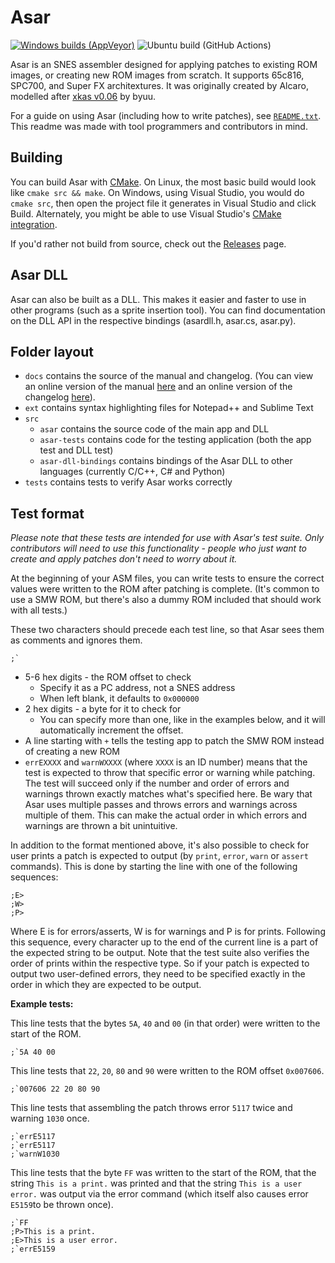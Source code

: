 # Asar
[![Windows builds (AppVeyor)](https://ci.appveyor.com/api/projects/status/github/RPGHacker/asar?svg=true)](https://ci.appveyor.com/project/RPGHacker/asar) ![Ubuntu build (GitHub Actions)](https://github.com/RPGHacker/asar/actions/workflows/cmake.yml/badge.svg)

Asar is an SNES assembler designed for applying patches to existing ROM images, or creating new ROM images from scratch. It supports 65c816, SPC700, and Super FX architextures. It was originally created by Alcaro, modelled after [xkas v0.06](https://www.romhacking.net/utilities/269/) by byuu.

For a guide on using Asar (including how to write patches), see [`README.txt`](https://github.com/RPGHacker/asar/blob/master/README.txt). This readme was made with tool programmers and contributors in mind.

## Building
You can build Asar with [CMake](https://cmake.org). On Linux, the most basic build would look like `cmake src && make`. On Windows, using Visual Studio, you would do `cmake src`, then open the project file it generates in Visual Studio and click Build. Alternately, you might be able to use Visual Studio's [CMake integration](https://docs.microsoft.com/en-us/cpp/build/cmake-projects-in-visual-studio).

If you'd rather not build from source, check out the [Releases](https://github.com/RPGHacker/asar/releases) page.

## Asar DLL
Asar can also be built as a DLL. This makes it easier and faster to use in other programs (such as a sprite insertion tool). You can find documentation on the DLL API in the respective bindings (asardll.h, asar.cs, asar.py).

## Folder layout
* `docs` contains the source of the manual and changelog.
  (You can view an online version of the manual [here](https://rpghacker.github.io/asar/manual/) and an online version of the changelog [here](https://rpghacker.github.io/asar/changelog/)).
* `ext` contains syntax highlighting files for Notepad++ and Sublime Text
* `src`
  * `asar` contains the source code of the main app and DLL
  * `asar-tests` contains code for the testing application (both the app test and DLL test)
  * `asar-dll-bindings` contains bindings of the Asar DLL to other languages (currently C/C++, C# and Python)
* `tests` contains tests to verify Asar works correctly

## Test format
*Please note that these tests are intended for use with Asar's test suite. Only contributors will need to use this functionality - people who just want to create and apply patches don't need to worry about it.*

At the beginning of your ASM files, you can write tests to ensure the correct values were written to the ROM after patching is complete. (It's common to use a SMW ROM, but there's also a dummy ROM included that should work with all tests.)

These two characters should precede each test line, so that Asar sees them as comments and ignores them.
```
;`
```

* 5-6 hex digits - the ROM offset to check 
  * Specify it as a PC address, not a SNES address
  * When left blank, it defaults to `0x000000`
* 2 hex digits - a byte for it to check for 
  * You can specify more than one, like in the examples below, and it will automatically increment the offset.
* A line starting with `+` tells the testing app to patch the SMW ROM instead of creating a new ROM
* `errEXXXX` and `warnWXXXX` (where `XXXX` is an ID number) means that the test is expected to throw that specific error or warning while patching. The test will succeed only if the number and order of errors and warnings thrown exactly matches what's specified here. Be wary that Asar uses multiple passes and throws errors and warnings across multiple of them. This can make the actual order in which errors and warnings are thrown a bit unintuitive.

In addition to the format mentioned above, it's also possible to check for user prints a patch is expected to output (by `print`, `error`, `warn` or `assert` commands). This is done by starting the line with one of the following sequences:
```
;E>
;W>
;P>
```
Where E is for errors/asserts, W is for warnings and P is for prints. Following this sequence, every character up to the end of the current line is a part of the expected string to be output. Note that the test suite also verifies the order of prints within the respective type. So if your patch is expected to output two user-defined errors, they need to be specified exactly in the order in which they are expected to be output.

**Example tests:**

This line tests that the bytes `5A`, `40` and `00` (in that order) were written to the start of the ROM.
```
;`5A 40 00
```

This line tests that `22`, `20`, `80` and `90` were written to the ROM offset `0x007606`.
```
;`007606 22 20 80 90
```

This line tests that assembling the patch throws error `5117` twice and warning `1030` once.
```
;`errE5117
;`errE5117
;`warnW1030
```

This line tests that the byte `FF` was written to the start of the ROM, that the string `This is a print.` was printed and that the string `This is a user error.` was output via the error command (which itself also causes error `E5159`to be thrown once).
```
;`FF
;P>This is a print.
;E>This is a user error.
;`errE5159
```

